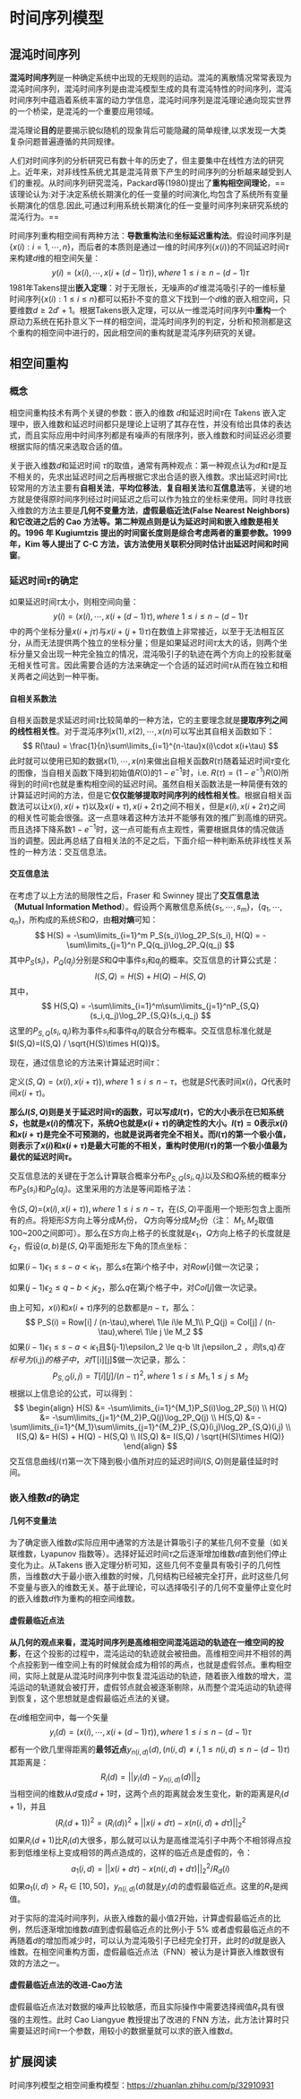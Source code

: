 # 时间序列模型

## 混沌时间序列

**混沌时间序列**是一种确定系统中出现的无规则的运动。混沌的离散情况常常表现为混沌时间序列，混沌时间序列是由混沌模型生成的具有混沌特性的时间序列，混沌时间序列中蕴涵着系统丰富的动力学信息，混沌时间序列是混沌理论通向现实世界的一个桥梁，是混沌的一个重要应用领域。

混沌理论**目的**是要揭示貌似随机的现象背后可能隐藏的简单规律,以求发现一大类复杂问题普遍遵循的共同规律。

人们对时间序列的分析研究已有数十年的历史了，但主要集中在线性方法的研究上。近年来，对非线性系统尤其是混沌背景下产生的时间序列的分析越来越受到人们的重视。从时间序列研究混沌，Packard等(1980)提出了**重构相空间理论**，==该理论认为:对于决定系统长期演化的任一变量的时间演化,均包含了系统所有变量长期演化的信息.因此,可通过利用系统长期演化的任一变量时间序列来研究系统的混沌行为。==

时间序列重构相空间有两种方法：**导数重构法**和**坐标延迟重构法**。假设时间序列是$\{x(i):i=1,\cdots,n\}$，而后者的本质则是通过一维的时间序列$\{x(i)\}$的不同延迟时间$\tau$来构建$d$维的相空间矢量：
$$
y(i) = (x(i),\cdots,x(i+(d-1)\tau)),where\ 1\le i\ge n-(d-1)\tau
$$
1981年Takens提出**嵌入定理**：对于无限长，无噪声的$d'$维混沌吸引子的一维标量时间序列$\{x(i):1\le i\le n\}$都可以拓扑不变的意义下找到一个$d$维的嵌入相空间，只要维数$d\ge 2d'+1$。根据Takens嵌入定理，可以从一维混沌时间序列中**重构**一个原动力系统在拓扑意义下一样的相空间，混沌时间序列的判定，分析和预测都是这个重构的相空间中进行的，因此相空间的重构就是混沌序列研究的关键。

## 相空间重构

### 概念

相空间重构技术有两个关键的参数：嵌入的维数 $d$和延迟时间$\tau$在 Takens 嵌入定理中，嵌入维数和延迟时间都只是理论上证明了其存在性，并没有给出具体的表达式，而且实际应用中时间序列都是有噪声的有限序列，嵌入维数和时间延迟必须要根据实际的情况来选取合适的值。

关于嵌入维数$d$和延迟时间 $\tau$的取值，通常有两种观点：第一种观点认为$d$和$\tau$是互不相关的，先求出延迟时间之后再根据它求出合适的嵌入维数。求出延迟时间$\tau$比较常用的方法主要有**自相关法**，**平均位移法**，**复自相关法**和**互信息法**等，关键的地方就是使得原时间序列经过时间延迟之后可以作为独立的坐标来使用。同时寻找嵌入维数的方法主要是**几何不变量方法**，**虚假最临近法(False Nearest Neighbors)**和它改进之后的 **Cao** 方法等。第二种观点则是认为延迟时间和嵌入维数是相关的。1996 年 Kugiumtzis 提出的时间窗长度则是综合考虑两者的重要参数。1999年，Kim 等人提出了 C-C 方法，该方法使用关联积分同时估计出**延迟时间和时间窗**。

### 延迟时间$\tau$的确定

如果延迟时间$\tau$太小，则相空间向量：
$$
y(i) = (x(i),\cdots,x(i+(d-1)\tau),where\ 1\le i\le n-(d-1)\tau
$$
中的两个坐标分量$x(i+j\tau)$与$x(i+(j+1)\tau)$在数值上非常接近，以至于无法相互区分，从而无法提供两个独立的坐标分量；但是如果延迟时间$\tau$太大的话，则两个坐标分量又会出现一种完全独立的情况，混沌吸引子的轨迹在两个方向上的投影就毫无相关性可言。因此需要合适的方法来确定一个合适的延迟时间$\tau$从而在独立和相关两者之间达到一种平衡。

#### 自相关系数法

自相关函数是求延迟时间$\tau$比较简单的一种方法，它的主要理念就是**提取序列之间的线性相关性**。对于混沌序列$x(1),x(2),\cdots,x(n)$可以写出其自相关函数如下：
$$
R(\tau) = \frac{1}{n}\sum\limits_{i=1}^{n-\tau}x(i)\cdot x(i+\tau)
$$
此时就可以使用已知的数据$x(1),\cdots,x(n)$来做出自相关函数$R(\tau)$随着延迟时间$\tau$变化的图像，当自相关函数下降到初始值$R(0)$的$1-e^{-1}$时，i.e. $R(\tau)=(1-e^{-1})R(0)$所得到的时间$\tau$也就是重构相空间的延迟时间。虽然自相关函数法是一种简便有效的计算延迟时间的方法，但是它**仅仅能够提取时间序列的线性相关性**。根据自相关函数法可以让$x(i),x(i+\tau)$以及$x(i+\tau),x(i+2\tau)$之间不相关，但是$x(i),x(i+2\tau)$之间的相关性可能会很强。这一点意味着这种方法并不能够有效的推广到高维的研究。而且选择下降系数$1-e^{-1}$时，这一点可能有点主观性，需要根据具体的情况做适当的调整。因此再总结了自相关法的不足之后，下面介绍一种判断系统非线性关系性的一种方法：交互信息法。

#### 交互信息法

在考虑了以上方法的局限性之后，Fraser 和 Swinney 提出了**交互信息法（Mutual Information Method**）。假设两个离散信息系统$\{s_1,\cdots,s_m\}$，$\{q_1,\cdots,q_n\}$，所构成的系统$S$和$Q$，由**相对熵**可知：
$$
H(S) = -\sum\limits_{i=1}^m P_S(s_i)\log_2P_S(s_i),
H(Q) = -\sum\limits_{j=1}^n P_Q(q_j)\log_2P_Q(q_j)
$$
其中$P_S(s_i)$，$P_Q(q_j)$分别是$S$和$Q$中事件$s_i$和$q_j$的概率。交互信息的计算公式是：
$$
I(S,Q) = H(S) + H(Q) - H(S,Q)
$$
其中，
$$
H(S,Q) = -\sum\limits_{i=1}^m\sum\limits_{j=1}^nP_{S,Q}(s_i,q_j)\log_2P_{S,Q}(s_i,q_j)
$$
这里的$P_{S,Q}(s_i,q_j)$称为事件$s_i$和事件$q_j$的联合分布概率。交互信息标准化就是$I(S,Q)=I(S,Q) / \sqrt{H(S)\times H(Q)}$。

现在，通过信息论的方法来计算延迟时间$\tau$：

定义$(S,Q)=(x(i),x(i+\tau)),where\ 1\le i\le n-\tau$，也就是$S$代表时间$x(i)$，$Q$代表时间$x(i+\tau)$。

**那么$I(S,Q)$则是关于延迟时间$\tau$的函数，可以写成$I(\tau)$，它的大小表示在已知系统$S$，也就是$x(i)$的情况下，系统$Q$也就是$x(i+\tau)$的确定性的大小。$I(\tau)=0$表示$x(i)$和$x(i+\tau)$是完全不可预测的，也就是说两者完全不相关。而$I(\tau)$的第一个极小值，则表示了$x(i)$和$x(i+\tau)$是最大可能的不相关，重构时使用$I(\tau)$的第一个极小值最为最优的延迟时间$\tau$。**

交互信息法的关键在于怎么计算联合概率分布$P_{S,Q}(s_i,q_j)$以及$S$和$Q$系统的概率分布$P_S(s_i)$和$P_Q(q_j)$。这里采用的方法是等间距格子法：

令$(S,Q)$=$(x(i),x(i+\tau)),where\ 1\le i\le n-\tau$，在$(S,Q)$平面用一个矩形包含上面所有的点。将矩形$S$方向上等分成$M_1$份， $Q$方向等分成$M_2$份（注： $M_1,M_2$取值100~200之间即可）。那么在$S$方向上格子的长度就是$\epsilon_1$，$Q$方向上格子的长度就是$\epsilon_2$，假设$(a,b)$是$(S,Q)$平面矩形左下角的顶点坐标：

如果$(i-1)\epsilon_1 \le s-a \lt i\epsilon_1$，那么$s$在第$i$个格子中，对$Row[i]$做一次记录；

如果$(j-1)\epsilon_2 \le q-b\lt j\epsilon_2$，那么$q$在第$j$个格子中，对$Col[j]$做一次记录。

由上可知，$x(i)$和$x(i+\tau)$序列的总数都是$n-\tau$，那么：
$$
P_S(i) = Row[i] / (n-\tau),where\ 1\le i\le M_1\\
P_Q(j) = Col[j] / (n-\tau),where\ 1\le j \le M_2
$$
如果$(i-1)\epsilon_1 \le s-a \lt i\epsilon_1$且$(j-1)\epsilon_2 \le q-b \lt j\epsilon_2 $，则$(s,q)$在标号为$(i,j)$的格子中，对$T[i][j]$做一次记录，那么：
$$
P_{S,Q}(i,j) = T[i][j] / (n-\tau)^2 ,where\ 1\le i \le M_1,1\le j\le M_2
$$
根据以上信息论的公式，可以得到：
$$
\begin{align}
H(S) &= -\sum\limits_{i=1}^{M_1}P_S(i)\log_2P_S(i) \\
H(Q) &= -\sum\limits_{j=1}^{M_2}P_Q(j)\log_2P_Q(j) \\
H(S,Q) &= -\sum\limits_{i=1}^{M_1}\sum\limits_{j=1}^{M_2}P_{S,Q}(i,j)\log_2P_{S,Q}(i,j) \\
I(S,Q) &= H(S) + H(Q) - H(S,Q) \\
I(S,Q) &= I(S,Q) / \sqrt{H(S)\times H(Q)}
\end{align}
$$
交互信息曲线$I(\tau)$第一次下降到极小值所对应的延迟时间$I(S,Q)$则是最佳延时时间。

### 嵌入维数$d$的确定

#### 几何不变量法

为了确定嵌入维数$d$实际应用中通常的方法是计算吸引子的某些几何不变量（如关联维数，Lyapunov 指数等）。选择好延迟时间$\tau$之后逐渐增加维数$d$直到他们停止变化为止。从Takens 嵌入定理分析可知，这些几何不变量具有吸引子的几何性质，当维数$d$大于最小嵌入维数的时候，几何结构已经被完全打开，此时这些几何不变量与嵌入的维数无关。基于此理论，可以选择吸引子的几何不变量停止变化时的嵌入维数$d$作为重构的相空间维数。

#### 虚假最临近点法

**从几何的观点来看，混沌时间序列是高维相空间混沌运动的轨迹在一维空间的投影**，在这个投影的过程中，混沌运动的轨迹就会被扭曲。高维相空间并不相邻的两个点投影到一维空间上有的时候就会成为相邻的两点，也就是虚假邻点。重构相空间，实际上就是从混沌时间序列中恢复混沌运动的轨迹，随着嵌入维数的增大，混沌运动的轨道就会被打开，虚假邻点就会被逐渐剔除，从而整个混沌运动的轨迹得到恢复，这个思想就是虚假最临近点法的关键。

在$d$维相空间中，每一个矢量
$$
y_i(d)=(x(i),\cdots,x(i+(d-1)\tau)),where\ 1\le i\le n-(d-1)\tau
$$
都有一个欧几里得距离的**最邻近点**$y_{n(i,d)}(d),(n(i,d)\not=i,1\le n(i,d)\le n-(d-1)\tau)$其距离是：
$$
R_i(d) = ||y_i(d)-y_{n(i,d)}(d)||_2
$$
当相空间的维数从$d$变成$d+1$时，这两个点的距离就会发生变化，新的距离是$R_i(d+1)$，并且
$$
(R_i(d+1))^2 = (R_i(d))^2 + ||x(i+d\tau)-x(n(i,d)+d\tau)||^2_2
$$
如果$R_i(d+1)$比$R_i(d)$大很多，那么就可以认为是高维混沌引子中两个不相邻得点投影到低维坐标上变成相邻的两点造成的，这样的临近点是虚假的，令：
$$
a_1(i,d) = ||x(i+d\tau)-x(n(i,d)+d\tau)||^2_2 / R_d(i)
$$
如果$a_1(i,d)\gt R_{\tau} \in [10,50]$，$y_{n(i,d)}(d)$就是$y_i(d)$的虚假最临近点。这里的$R_{\tau}$是阀值。

对于实际的混沌时间序列，从嵌入维数的最小值$2$开始，计算虚假最临近点的比例，然后逐渐增加维数$d$直到虚假最临近点的比例小于 5% 或者虚假最临近点的不再随着$d$的增加而减少时，可以认为混沌吸引子已经完全打开，此时的$d$就是嵌入维数。在相空间重构方面，虚假最临近点法（FNN）被认为是计算嵌入维数很有效的方法之一。

#### 虚假最临近点法的改进-Cao方法

虚假最临近点法对数据的噪声比较敏感，而且实际操作中需要选择阀值$R_{\tau}$具有很强的主观性。此时 Cao Liangyue 教授提出了改进的 FNN 方法，此方法计算时只需要延迟时间$\tau$一个参数，用较小的数据量就可以求的嵌入维数$d$。



## 扩展阅读

时间序列模型之相空间重构模型：https://zhuanlan.zhihu.com/p/32910931

